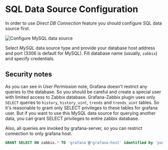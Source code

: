 # SQL Data Source Configuration

In order to use _Direct DB Connection_ feature you should configure SQL data source first.

![Configure MySQL data source](../img/installation-mysql_ds_config.png)

Select _MySQL_ data source type and provide your database host address and port (3306 is default for MySQL). Fill
database name (usually, `zabbix`) and specify credentials.

## Security notes

As you can see in _User Permission_ note, Grafana doesn't restrict any queries to the database. So you should be careful
and create a special user with limited access to Zabbix database. Grafana-Zabbix plugin uses only `SELECT` queries to
`history`, `history_uint`, `trends` and `trends_uint` tables. So it's reasonable to grant only SELECT privileges to
these tables for grafana user. But if you want to use this MySQL data source for querying another data, you can
grant SELECT privileges to entire zabbix database.

Also, all queries are invoked by grafana-server, so you can restrict connection to only grafana host.

```sql
GRANT SELECT ON zabbix.* TO 'grafana'@'grafana-host' identified by 'password';
```
